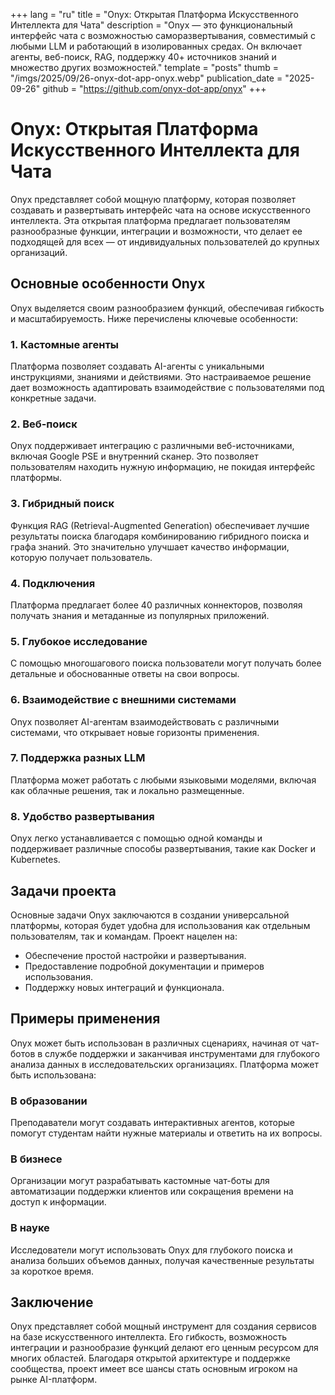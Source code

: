 +++
lang = "ru"
title = "Onyx: Открытая Платформа Искусственного Интеллекта для Чата"
description = "Onyx — это функциональный интерфейс чата с возможностью саморазвертывания, совместимый с любыми LLM и работающий в изолированных средах. Он включает агенты, веб-поиск, RAG, поддержку 40+ источников знаний и множество других возможностей."
template = "posts"
thumb = "/imgs/2025/09/26-onyx-dot-app-onyx.webp"
publication_date = "2025-09-26"
github = "https://github.com/onyx-dot-app/onyx"
+++

# Onyx: Открытая Платформа Искусственного Интеллекта для Чата

Onyx представляет собой мощную платформу, которая позволяет создавать и развертывать интерфейс чата на основе искусственного интеллекта. Эта открытая платформа предлагает пользователям разнообразные функции, интеграции и возможности, что делает ее подходящей для всех — от индивидуальных пользователей до крупных организаций.

## Основные особенности Onyx

Onyx выделяется своим разнообразием функций, обеспечивая гибкость и масштабируемость. Ниже перечислены ключевые особенности:

### 1. Кастомные агенты
Платформа позволяет создавать AI-агенты с уникальными инструкциями, знаниями и действиями. Это настраиваемое решение дает возможность адаптировать взаимодействие с пользователями под конкретные задачи.

### 2. Веб-поиск
Onyx поддерживает интеграцию с различными веб-источниками, включая Google PSE и внутренний сканер. Это позволяет пользователям находить нужную информацию, не покидая интерфейс платформы.

### 3. Гибридный поиск
Функция RAG (Retrieval-Augmented Generation) обеспечивает лучшие результаты поиска благодаря комбинированию гибридного поиска и графа знаний. Это значительно улучшает качество информации, которую получает пользователь.

### 4. Подключения
Платформа предлагает более 40 различных коннекторов, позволяя получать знания и метаданные из популярных приложений.

### 5. Глубокое исследование
С помощью многошагового поиска пользователи могут получать более детальные и обоснованные ответы на свои вопросы. 

### 6. Взаимодействие с внешними системами
Onyx позволяет AI-агентам взаимодействовать с различными системами, что открывает новые горизонты применения.

### 7. Поддержка разных LLM
Платформа может работать с любыми языковыми моделями, включая как облачные решения, так и локально размещенные.

### 8. Удобство развертывания
Onyx легко устанавливается с помощью одной команды и поддерживает различные способы развертывания, такие как Docker и Kubernetes.

## Задачи проекта

Основные задачи Onyx заключаются в создании универсальной платформы, которая будет удобна для использования как отдельным пользователям, так и командам. Проект нацелен на:

- Обеспечение простой настройки и развертывания.
- Предоставление подробной документации и примеров использования.
- Поддержку новых интеграций и функционала.

## Примеры применения

Onyx может быть использован в различных сценариях, начиная от чат-ботов в службе поддержки и заканчивая инструментами для глубокого анализа данных в исследовательских организациях. Платформа может быть использована:

### В образовании
Преподаватели могут создавать интерактивных агентов, которые помогут студентам найти нужные материалы и ответить на их вопросы.

### В бизнесе
Организации могут разрабатывать кастомные чат-боты для автоматизации поддержки клиентов или сокращения времени на доступ к информации.

### В науке
Исследователи могут использовать Onyx для глубокого поиска и анализа больших объемов данных, получая качественные результаты за короткое время.

## Заключение

Onyx представляет собой мощный инструмент для создания сервисов на базе искусственного интеллекта. Его гибкость, возможность интеграции и разнообразие функций делают его ценным ресурсом для многих областей. Благодаря открытой архитектуре и поддержке сообщества, проект имеет все шансы стать основным игроком на рынке AI-платформ.
